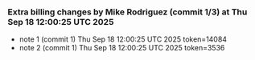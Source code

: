 
### Extra billing changes by Mike Rodriguez (commit 1/3) at Thu Sep 18 12:00:25 UTC 2025
* note 1 (commit 1) Thu Sep 18 12:00:25 UTC 2025 token=14084
* note 2 (commit 1) Thu Sep 18 12:00:25 UTC 2025 token=3536
